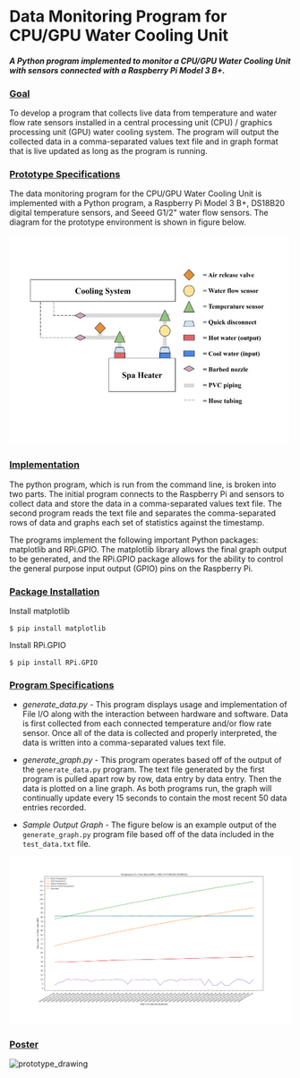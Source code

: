 # Data Monitoring Program for CPU/GPU Water Cooling Unit

_<h4>A Python program implemented to monitor a CPU/GPU Water Cooling Unit with sensors connected with a Raspberry Pi Model 3 B+.</h4>_

### <u>Goal</u>
To develop a program that collects live data from temperature and water flow rate sensors installed in a central processing unit (CPU) / graphics processing unit (GPU) water cooling system. The program will output the collected data in a comma-separated values text file and in graph format that is live updated as long as the program is running.

### <u>Prototype Specifications</u>
The data monitoring program for the CPU/GPU Water Cooling Unit is implemented with a Python program, a Raspberry Pi Model 3 B+, DS18B20 digital temperature sensors, and Seeed G1/2" water flow sensors. The diagram for the prototype environment is shown in figure below.

<img src="https://github.com/amar-sinha/cpu-gpu-python-monitoring/blob/master/images/prototype_diagram.jpg?raw=true" alt="prototype_drawing" width="500"/>

### <u>Implementation</u>
The python program, which is run from the command line, is broken into two parts. The initial program connects to the Raspberry Pi and sensors to collect data and store the data in a comma-separated values text file. The second program reads the text file and separates the comma-separated rows of data and graphs each set of statistics against the timestamp.

The programs implement the following important Python packages: matplotlib and RPi.GPIO. The matplotlib library allows the final graph output to be generated, and the RPi.GPIO package allows for the ability to control the general purpose input output (GPIO) pins on the Raspberry Pi.

### <u>Package Installation</u>
Install matplotlib

    $ pip install matplotlib

Install RPi.GPIO

    $ pip install RPi.GPIO

### <u>Program Specifications</u>
* _generate_data.py_ - This program displays usage and implementation of File I/O along with the interaction between hardware and software. Data is first collected from each connected temperature and/or flow rate sensor. Once all of the data is collected and properly interpreted, the data is written into a comma-separated values text file.

* _generate_graph.py_ - This program operates based off of the output of the `generate_data.py` program. The text file generated by the first program is pulled apart row by row, data entry by data entry. Then the data is plotted on a line graph. As both programs run, the graph will continually update every 15 seconds to contain the most recent 50 data entries recorded.

* _Sample Output Graph_ - The figure below is an example output of the `generate_graph.py` program file based off of the data included in the `test_data.txt` file.

<img src="https://github.com/amar-sinha/cpu-gpu-python-monitoring/blob/master/images/example_output_graph.png?raw=true" alt="prototype_drawing" width="700"/>

### <u>Poster</u>
<img src="https://github.com/amar-sinha/cpu-gpu-python-monitoring/blob/master/images/CPU_GPU_CoolingUnit_Poster.jpg?raw=true" alt="prototype_drawing" width="900"/>
